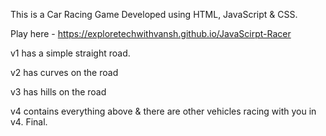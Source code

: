 This is a Car Racing Game Developed using HTML, JavaScript & CSS.

Play here - https://exploretechwithvansh.github.io/JavaScirpt-Racer

v1 has a simple straight road.

v2 has curves on the road

v3 has hills on the road

v4 contains everything above & there are other vehicles racing with you in v4. Final.
